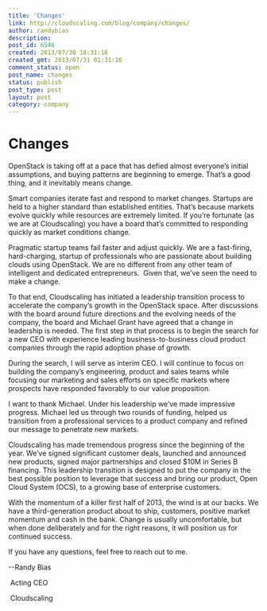 ```yaml
---
title: 'Changes'
link: http://cloudscaling.com/blog/company/changes/
author: randybias
description: 
post_id: 6546
created: 2013/07/30 18:31:16
created_gmt: 2013/07/31 01:31:16
comment_status: open
post_name: changes
status: publish
post_type: post
layout: post
category: company
---
```


# Changes

OpenStack is taking off at a pace that has defied almost everyone’s initial assumptions, and buying patterns are beginning to emerge. That’s a good thing, and it inevitably means change.

Smart companies iterate fast and respond to market changes. Startups are held to a higher standard than established entities. That’s because markets evolve quickly while resources are extremely limited. If you’re fortunate (as we are at Cloudscaling) you have a board that’s committed to responding quickly as market conditions change.

Pragmatic startup teams fail faster and adjust quickly. We are a fast-firing, hard-charging, startup of professionals who are passionate about building clouds using OpenStack. We are no different from any other team of intelligent and dedicated entrepreneurs.  Given that, we’ve seen the need to make a change.

To that end, Cloudscaling has initiated a leadership transition process to accelerate the company’s growth in the OpenStack space. After discussions with the board around future directions and the evolving needs of the company, the board and Michael Grant have agreed that a change in leadership is needed. The first step in that process is to begin the search for a new CEO with experience leading business-to-business cloud product companies through the rapid adoption phase of growth.

During the search, I will serve as interim CEO. I will continue to focus on building the company’s engineering, product and sales teams while focusing our marketing and sales efforts on specific markets where prospects have responded favorably to our value proposition.

I want to thank Michael. Under his leadership we’ve made impressive progress. Michael led us through two rounds of funding, helped us transition from a professional services to a product company and refined our message to penetrate new markets.

Cloudscaling has made tremendous progress since the beginning of the year. We’ve signed significant customer deals, launched and announced new products, signed major partnerships and closed $10M in Series B financing. This leadership transition is designed to put the company in the best possible position to leverage that success and bring our product, Open Cloud System (OCS), to a growing base of enterprise customers.

With the momentum of a killer first half of 2013, the wind is at our backs. We have a third-generation product about to ship, customers, positive market momentum and cash in the bank. Change is usually uncomfortable, but when done deliberately and for the right reasons, it will position us for continued success.

If you have any questions, feel free to reach out to me.

\--Randy Bias

 Acting CEO

 Cloudscaling
